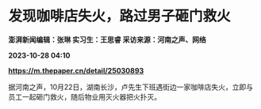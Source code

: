 # 发现咖啡店失火，路过男子砸门救火
**澎湃新闻编辑：张琳 实习生：王思睿 采访来源：河南之声、网络**

**2023-10-28 04:10**

**https://m.thepaper.cn/detail/25030893**

据河南之声，10月22日，湖南长沙，卢先生下班遇街边一家咖啡店失火，立即与员工一起砸门救火，随后物业用灭火器把火扑灭。